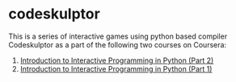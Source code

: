 # codeskulptor

This is a series of interactive games using python based compiler Codeskulptor as a part of the following two courses on Coursera: 
1. [Introduction to Interactive Programming in Python (Part 2)](https://www.coursera.org/learn/interactive-python-2)
2. [Introduction to Interactive Programming in Python (Part 1)](https://www.coursera.org/learn/interactive-python-1)
